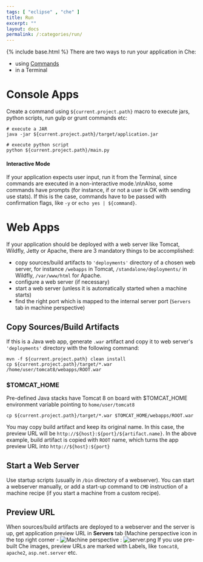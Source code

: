 ```yaml
---
tags: [ "eclipse" , "che" ]
title: Run
excerpt: ""
layout: docs
permalink: /:categories/run/
---
```

{% include base.html %}
There are two ways to run your application in Che:

* using [Commands]({{base}}{{site.links["ide-commands"]}})
* in a Terminal


# Console Apps  
Create a command using `${current.project.path}` macro to execute jars, python scripts, run gulp or grunt commands etc:

```shell  
# execute a JAR
java -jar ${current.project.path}/target/application.jar

# execute python script
python ${current.project.path}/main.py
```

#### Interactive Mode
If your application expects user input, run it from the Terminal, since commands are executed in a non-interactive mode.\n\nAlso, some commands have prompts (for instance, if or not a user is OK with sending use stats). If this is the case, commands have to be passed with confirmation flags, like `-y` or `echo yes | ${command}`.  


# Web Apps  
If your application should be deployed with a web server like Tomcat, Wildfly, Jetty or Apache, there are 3 mandatory things to be accomplished:

* copy sources/build artifacts to `'deployments'` directory of a chosen web server, for instance `/webapps` in Tomcat, `/standalone/deployments/` in Wildfly, `/var/www/html` for Apache.
* configure a web server (if necessary)
* start a web server (unless it is automatically started when a machine starts)
* find the right port which is mapped to the internal server port (`Servers` tab in machine perspective)

## Copy Sources/Build Artifacts

If this is a Java web app, generate `.war` artifact and copy it to web server's `'deployments'` directory with the following command:
```shell  
mvn -f ${current.project.path} clean install
cp ${current.project.path}/target/*.war /home/user/tomcat8/webapps/ROOT.war
```

### $TOMCAT_HOME
Pre-defined Java stacks have Tomcat 8 on board with $TOMCAT_HOME environment variable pointing to `home/user/tomcat8`  


```shell  
cp ${current.project.path}/target/*.war $TOMCAT_HOME/webapps/ROOT.war
```
You may copy build artifact and keep its original name. In this case, the preview URL will be `http://${host}:${port}/${artifact.name}`. In the above example, build artifact is copied with `ROOT` name, which turns the app preview URL into `http://${host}:${port}`

## Start a Web Server

Use startup scripts (usually in `/bin` directory of a webserver). You can start a webserver manually, or add a start-up command to `CMD` instruction of a machine recipe (if you start a machine from a custom recipe).

## Preview URL

When sources/build artifacts are deployed to a webserver and the server is up, get application preview URL in **Servers** tab (Machine perspective icon in the top right corner - ![Machine perspective]({{base}}{{site.links["che-mysql-tutorial1.jpg"]}}) :
![server.png]({{base}}{{site.links["server.png"]}})
If you use pre-built Che images, preview URLs are marked with Labels, like `tomcat8`, `apache2`, `asp.net.server` etc.
